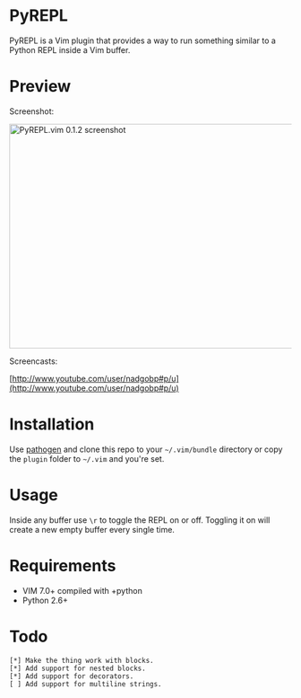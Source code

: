 PyREPL
======

PyREPL is a Vim plugin that provides a way to run something similar to a
Python REPL inside a Vim buffer.

Preview
=======

Screenshot:

<a href="http://www.flickr.com/photos/22536064@N03/5508894391/" title="PyREPL.vim 0.1.2 screenshot by popa.bogdanp, on Flickr"><img src="http://farm6.static.flickr.com/5213/5508894391_e96d256550_z.jpg" width="640" height="400" alt="PyREPL.vim 0.1.2 screenshot" /></a>

Screencasts:

[http://www.youtube.com/user/nadgobp#p/u](http://www.youtube.com/user/nadgobp#p/u)

Installation
============

Use [pathogen](https://github.com/tpope/vim-pathogen) and clone this
repo to your `~/.vim/bundle` directory or copy the `plugin` folder to
`~/.vim` and you're set.

Usage
=====

Inside any buffer use `\r` to toggle the REPL on or off. Toggling it on
will create a new empty buffer every single time.

Requirements
============

* VIM 7.0+ compiled with +python
* Python 2.6+

Todo
====

    [*] Make the thing work with blocks.
    [*] Add support for nested blocks.
    [*] Add support for decorators.
    [ ] Add support for multiline strings.
